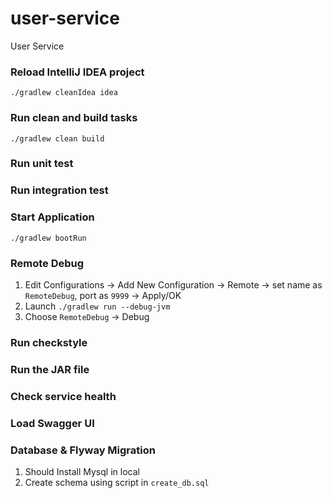 # user-service
User Service


### Reload IntelliJ IDEA project
`./gradlew cleanIdea idea`

### Run clean and build tasks
`./gradlew clean build`

### Run unit test


### Run integration test


### Start Application
`./gradlew bootRun`

### Remote Debug
1. Edit Configurations -> Add New Configuration -> Remote -> set name as `RemoteDebug`, port as `9999` -> Apply/OK
2. Launch `./gradlew run --debug-jvm`
3. Choose `RemoteDebug` -> Debug

### Run checkstyle


### Run the JAR file


### Check service health


### Load Swagger UI


### Database & Flyway Migration
1. Should Install Mysql in local
2. Create schema using script in `create_db.sql`

